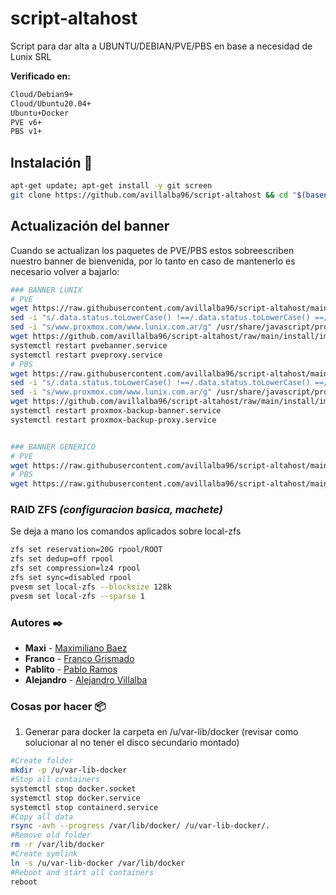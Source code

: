 # **script-altahost**

Script para dar alta a UBUNTU/DEBIAN/PVE/PBS en base a necesidad de Lunix SRL

**Verificado en:**

```bash
Cloud/Debian9+
Cloud/Ubuntu20.04+
Ubuntu+Docker
PVE v6+
PBS v1+
```

## **Instalación** 🔧

```bash
apt-get update; apt-get install -y git screen
git clone https://github.com/avillalba96/script-altahost && cd "$(basename "$_" .git)" && cd install && ./alta.lunixstart.sh
```

## **Actualización del banner**

Cuando se actualizan los paquetes de PVE/PBS estos sobreescriben nuestro banner de bienvenida, por lo tanto en caso de mantenerlo es necesario volver a bajarlo:

```bash
### BANNER LUNIX
# PVE
wget https://raw.githubusercontent.com/avillalba96/script-altahost/main/install/systemd/pvebanner-service -O /usr/bin/pvebanner && chmod +x /usr/bin/pvebanner
sed -i "s/.data.status.toLowerCase() !==/.data.status.toLowerCase() ==/g" /usr/share/javascript/proxmox-widget-toolkit/proxmoxlib.js
sed -i "s/www.proxmox.com/www.lunix.com.ar/g" /usr/share/javascript/proxmox-widget-toolkit/proxmoxlib.js
wget https://github.com/avillalba96/script-altahost/raw/main/install/images/proxmox_logo.png -O /usr/share/pve-manager/images/proxmox_logo.png
systemctl restart pvebanner.service
systemctl restart pveproxy.service
# PBS
wget https://raw.githubusercontent.com/avillalba96/script-altahost/main/install/systemd/pbsbanner-service -O /usr/lib/x86_64-linux-gnu/proxmox-backup/proxmox-backup-banner && chmod +x /usr/lib/x86_64-linux-gnu/proxmox-backup/proxmox-backup-banner
sed -i "s/.data.status.toLowerCase() !==/.data.status.toLowerCase() ==/g" /usr/share/javascript/proxmox-widget-toolkit/proxmoxlib.js
sed -i "s/www.proxmox.com/www.lunix.com.ar/g" /usr/share/javascript/proxmox-widget-toolkit/proxmoxlib.js
wget https://github.com/avillalba96/script-altahost/raw/main/install/images/proxmox_logo.png -O /usr/share/javascript/proxmox-backup/images/proxmox_logo.png
systemctl restart proxmox-backup-banner.service
systemctl restart proxmox-backup-proxy.service


### BANNER GENERICO
# PVE
wget https://raw.githubusercontent.com/avillalba96/script-altahost/main/install/systemd/pvebanner-service_example -O /usr/bin/pvebanner && chmod +x /usr/bin/pvebanner && systemctl restart pvebanner.service
# PBS
wget https://raw.githubusercontent.com/avillalba96/script-altahost/main/install/systemd/pbsbanner-service_example -O /usr/lib/x86_64-linux-gnu/proxmox-backup/proxmox-backup-banner && chmod +x /usr/lib/x86_64-linux-gnu/proxmox-backup/proxmox-backup-banner && systemctl restart proxmox-backup-banner.service
```

### **RAID ZFS *(configuracion basica, machete)***

Se deja a mano los comandos aplicados sobre local-zfs

```bash
zfs set reservation=20G rpool/ROOT
zfs set dedup=off rpool
zfs set compression=lz4 rpool
zfs set sync=disabled rpool
pvesm set local-zfs --blocksize 128k
pvesm set local-zfs --sparse 1
```

### **Autores** ✒️

* **Maxi** - [Maximiliano Baez](https://github.com/MaximilianoBz)
* **Franco** - [Franco Grismado](https://github.com/fgrismado)
* **Pablito** - [Pablo Ramos](https://github.com/avillalba96)
* **Alejandro** - [Alejandro Villalba](https://github.com/avillalba96)

### **Cosas por hacer** 📦

1. Generar para docker la carpeta en /u/var-lib/docker (revisar como solucionar al no tener el disco secundario montado)

```bash
#Create folder
mkdir -p /u/var-lib-docker
#Stop all containers
systemctl stop docker.socket
systemctl stop docker.service
systemctl stop containerd.service
#Copy all data
rsync -avh --progress /var/lib/docker/ /u/var-lib-docker/.
#Remove old folder
rm -r /var/lib/docker
#Create symlink
ln -s /u/var-lib-docker /var/lib/docker
#Reboot and start all containers
reboot
```
